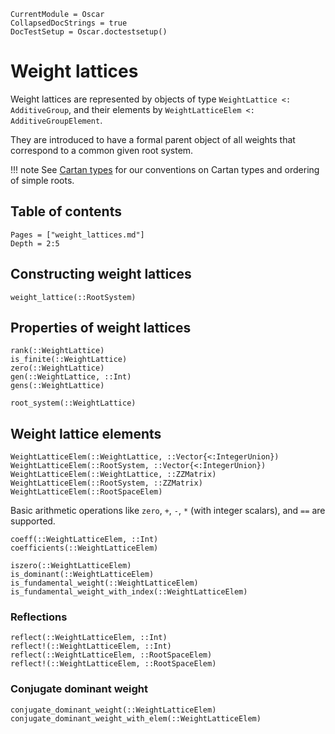 ```@meta
CurrentModule = Oscar
CollapsedDocStrings = true
DocTestSetup = Oscar.doctestsetup()
```

# Weight lattices

Weight lattices are represented by objects of type `WeightLattice <: AdditiveGroup`, and their elements by `WeightLatticeElem <: AdditiveGroupElement`.

They are introduced to have a formal parent object of all weights that correspond to a common given root system.

!!! note
    See [Cartan types](@ref) for our conventions on Cartan types and ordering of simple roots.

## Table of contents

```@contents
Pages = ["weight_lattices.md"]
Depth = 2:5
```

## Constructing weight lattices
```@docs
weight_lattice(::RootSystem)
```


## Properties of weight lattices

```@docs
rank(::WeightLattice)
is_finite(::WeightLattice)
zero(::WeightLattice)
gen(::WeightLattice, ::Int)
gens(::WeightLattice)
```

```@docs
root_system(::WeightLattice)
```


## Weight lattice elements

```@docs
WeightLatticeElem(::WeightLattice, ::Vector{<:IntegerUnion})
WeightLatticeElem(::RootSystem, ::Vector{<:IntegerUnion})
WeightLatticeElem(::WeightLattice, ::ZZMatrix)
WeightLatticeElem(::RootSystem, ::ZZMatrix)
WeightLatticeElem(::RootSpaceElem)
```

Basic arithmetic operations like `zero`, `+`, `-`, `*` (with integer scalars), and `==` are supported.

```@docs
coeff(::WeightLatticeElem, ::Int)
coefficients(::WeightLatticeElem)
```

```@docs
iszero(::WeightLatticeElem)
is_dominant(::WeightLatticeElem)
is_fundamental_weight(::WeightLatticeElem)
is_fundamental_weight_with_index(::WeightLatticeElem)
```

### Reflections
```@docs
reflect(::WeightLatticeElem, ::Int)
reflect!(::WeightLatticeElem, ::Int)
reflect(::WeightLatticeElem, ::RootSpaceElem)
reflect!(::WeightLatticeElem, ::RootSpaceElem)
```

### Conjugate dominant weight
```@docs
conjugate_dominant_weight(::WeightLatticeElem)
conjugate_dominant_weight_with_elem(::WeightLatticeElem)
```
